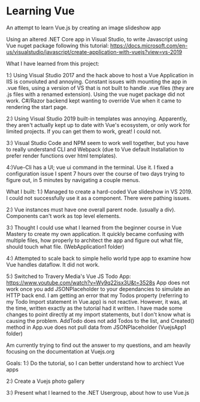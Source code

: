 # Learning Vue
 An attempt to learn Vue.js by creating an image slideshow app
 
 Using an altered .NET Core app in Visual Studio, to write Javascript using Vue nuget package
 following this tutorial: https://docs.microsoft.com/en-us/visualstudio/javascript/create-application-with-vuejs?view=vs-2019



 What I have learned from this project:

 1:) Using Visual Studio 2017 and the hack above to host a Vue Application in IIS is convoluted and annoying. Constant issues with mounting the app in .vue files, using a version of VS that is not built to handle .vue files (they are .js files with a renamed extension). Using the vue nuget package did not work. C#/Razor backend kept wanting to override Vue when it came to rendering the start page. 

 2:) Using Visual Studio 2019 built-in templates was annoying. Apparently, they aren't actually kept up to date with Vue's ecosystem, or only work for limited projects. If you can get them to work, great! I could not.

 3:) Visual Studio Code and NPM seem to work well together, but you have to really understand CLI and Webpack (due to Vue default Installation to prefer render functions over html templates).

 4:)Vue-Cli has a UI; vue ui command in the terminal. Use it. I fixed a configuration issue I spent 7 hours over the course of two days trying to figure out, in 5 minutes by navigating a couple menus.



What I built:
1:) Managed to create a hard-coded Vue slideshow in VS 2019. I could not successfully use it as a component. There were pathing issues.

2:) Vue instances must have one overall parent node. (usually a div). Components can't work as top level elements.

3:) Thought I could use what I learned from the beginner course in Vue Mastery to create my own application. It quickly became confusing with multiple files, how properly to architect the app and figure out what file, should touch what file. (WebApplication1 folder)

4:) Attempted to scale back to simple hello world type app to examine how Vue handles dataflow. It did not work.

5:) Switched to Travery Media's Vue JS Todo App: https://www.youtube.com/watch?v=Wy9q22isx3U&t=3528s
App does not work once you add JSONPlaceholder to your dependancies to simulate an HTTP back end. I am getting an error that my Todos property (referring to my Todo Import statement in Vue.app) is not reactive. However, it was, at the time, written exactly as the tutorial had it written. I have made some changes to point directly at my import statements, but I don't know what is causing the problem. AddTodo does not add Todos to the list, and Created() method in App.vue does not pull data from JSONPlaceholder (VuejsApp1 folder)

Am currently trying to find out the answer to my questions, and am heavily focusing on the documentation at Vuejs.org



Goals:
1:) Do the tutorial, so I can better understand how to archiect Vue apps

2:) Create a Vuejs photo gallery

3:) Present what I learned to the .NET Usergroup, about how to use Vue.js
